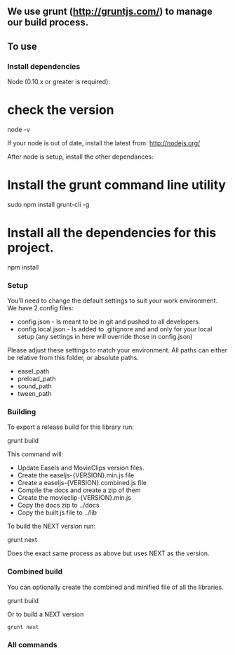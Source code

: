 ## We use grunt (http://gruntjs.com/) to manage our build process.

## To use

### Install dependencies

Node (0.10.x or greater is required):

   # check the version
   node -v

If your node is out of date, install the latest from:
http://nodejs.org/

After node is setup, install the other dependances:

   # Install the grunt command line utility
   sudo npm install grunt-cli -g

   # Install all the dependencies for this project.
   npm install

### Setup

You'll need to change the default settings to suit your work environment.
We have 2 config files:

* config.json - Is meant to be in git and pushed to all developers.
* config.local.json - Is added to .gitignore and and only for your local setup (any settings in here will override those in config.json)

Please adjust these settings to match your environment. All paths can either be relative from this folder, or absolute paths.

* easel_path
* preload_path
* sound_path
* tween_path

### Building
To export a release build for this library run:

   grunt build

This command will:

* Update Easels and MovieClips version files.
* Create the easeljs-{VERSION}.min.js file
* Create a easeljs-{VERSION}.combined.js file
* Compile the docs and create a zip of them
* Create the movieclip-{VERSION}.min.js
* Copy the docs zip to ../docs
* Copy the built js file to ../lib

To build the NEXT version run:

grunt next

Does the exact same process as above but uses NEXT as the version.

### Combined build
You can optionally create the combined and minified file of all the libraries.

   grunt build

Or to build a NEXT version

	grunt next


### All commands

